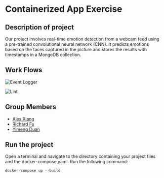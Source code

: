 # Containerized App Exercise
## Description of project 
Our project involves real-time emotion detection from a webcam feed using a pre-trained convolutional neural network (CNN). It predicts emotions based on the faces captured in the picture and stores the results with timestamps in a MongoDB collection.

## Work Flows 
![Event Logger](https://github.com/software-students-fall2023/4-containerized-app-exercise-ayrayr/actions/workflows/event-logger.yml/badge.svg)

![Lint](https://github.com/software-students-fall2023/4-containerized-app-exercise-ayrayr/actions/workflows/lint.yml/badge.svg)




## Group Members
- [Alex Xiang](https://github.com/AlexXiang604)
- [Richard Fu](https://github.com/RichardFuuu)
- [Yimeng Duan](https://github.com/YimengDuan2002)


## Run the project
Open a terminal and navigate to the directory containing your project files and the docker-compose.yaml. Run the following command:

```
docker-compose up --build
```



